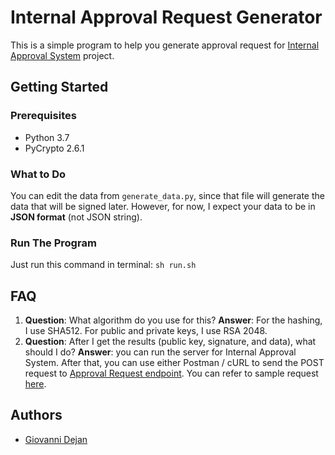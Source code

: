 # Internal Approval Request Generator
This is a simple program to help you generate approval request for [Internal Approval System](https://github.com/iamdejan/internal_approval_system) project.

## Getting Started

### Prerequisites
- Python 3.7
- PyCrypto 2.6.1

### What to Do
You can edit the data from `generate_data.py`, since that file will generate the data that will be signed later. However, for now, I expect your data to be in **JSON format** (not JSON string).

### Run The Program
Just run this command in terminal:
`sh run.sh`

## FAQ
1) **Question**: What algorithm do you use for this?
**Answer**: For the hashing, I use SHA512. For public and private keys, I use RSA 2048.
2) **Question**: After  I get the results (public key, signature, and data), what should I do?
**Answer**: you can run the server for Internal Approval System. After that, you can use either Postman / cURL to send the POST request to [Approval Request endpoint](https://github.com/iamdejan/internal_approval_system/blob/master/system/urls.py#L26). You can refer to sample request [here](https://github.com/iamdejan/internal_approval_system/blob/master/system/views/project.py#L13).

## Authors
- [Giovanni Dejan](https://github.com/iamdejan)